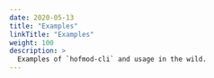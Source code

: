 ```yaml
---
date: 2020-05-13
title: "Examples"
linkTitle: "Examples"
weight: 100
description: >
  Examples of `hofmod-cli` and usage in the wild.
---
```


